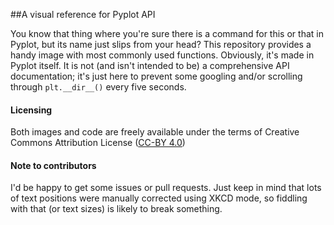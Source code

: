 ##A visual reference for Pyplot API

You know that thing where you're sure there is a command for this or
that in Pyplot, but its name just slips from your head? This repository
 provides a handy image with most commonly
 used functions. Obviously, it's made in Pyplot itself. It is not (and
 isn't intended to be) a comprehensive API documentation; it's just here
 to prevent some googling and/or scrolling through `plt.__dir__()` every
 five seconds.

 #### Licensing
 Both images and code are freely available under the terms of Creative
 Commons Attribution License ([CC-BY 4.0](https://creativecommons.org/licenses/by/4.0/))

 #### Note to contributors
 I'd be happy to get some issues or pull requests. Just keep in mind
 that lots of text positions were manually corrected using XKCD mode, so
 fiddling with that (or text sizes) is likely to break something.
